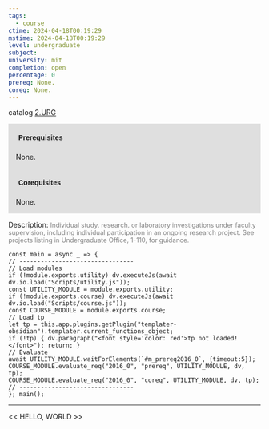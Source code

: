 ```yaml
---
tags:
  - course
ctime: 2024-04-18T00:19:29
mstime: 2024-04-18T00:19:29
level: undergraduate
subject: 
university: mit
completion: open
percentage: 0
prereq: None.
coreq: None.
---
```


catalog [2.URG](http://student.mit.edu/catalog/m2c.html#2.URG)

<span style="display: block; padding: 15px; background-color: rgb(100, 100, 100, 0.2);"><font id="m_prereq2016_0" style="display: block; font-family: Arial, sans-serif; font-weight: bold; padding: 5px">Prerequisites</font><br><span id="prereq2016_0">None.</span></span>
<span style="display: block; padding: 15px; background-color: rgb(100, 100, 100, 0.2);"><font id="m_coreq2016_0" style="display: block; font-family: Arial, sans-serif; font-weight: bold; padding: 5px">Corequisites</font><br><span id="coreq2016_0">None.</span></span>

<font style="">Description:</font>
<font style="color: grey; font-size: 0.8rem;">Individual study, research, or laboratory investigations under faculty supervision, including individual participation in an ongoing research project. See projects listing in Undergraduate Office, 1-110, for guidance.</font>

```dataviewjs
const main = async _ => {
// --------------------------------
// Load modules
if (!module.exports.utility) dv.executeJs(await dv.io.load("Scripts/utility.js"));
const UTILITY_MODULE = module.exports.utility;
if (!module.exports.course) dv.executeJs(await dv.io.load("Scripts/course.js"));
const COURSE_MODULE = module.exports.course;
// Load tp
let tp = this.app.plugins.getPlugin("templater-obsidian").templater.current_functions_object;
if (!tp) { dv.paragraph("<font style='color: red'>tp not loaded!</font>"); return; }
// Evaluate
await UTILITY_MODULE.waitForElements(`#m_prereq2016_0`, {timeout:5});
COURSE_MODULE.evaluate_req("2016_0", "prereq", UTILITY_MODULE, dv, tp);
COURSE_MODULE.evaluate_req("2016_0", "coreq", UTILITY_MODULE, dv, tp);
// --------------------------------
}; main();
```

---

<< HELLO, WORLD >>
